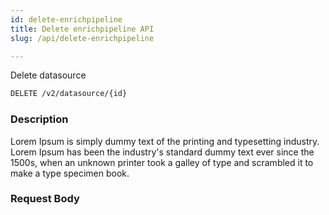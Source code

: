 ```yaml
---
id: delete-enrichpipeline
title: Delete enrichpipeline API
slug: /api/delete-enrichpipeline

---
```


Delete datasource

```bash
DELETE /v2/datasource/{id}
```

### Description

Lorem Ipsum is simply dummy text of the printing and typesetting industry. Lorem Ipsum has been the industry's standard
dummy text ever since the 1500s, when an unknown printer took a galley of type and scrambled it to make a type specimen book.

### Request Body
